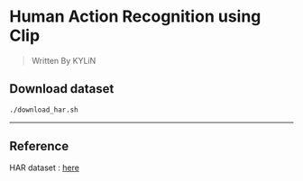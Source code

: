# Human Action Recognition using Clip

> Written By KYLiN

## Download dataset

```sh
./download_har.sh
```

---

## Reference

HAR dataset : [here](https://www.kaggle.com/datasets/meetnagadia/human-action-recognition-har-dataset)
